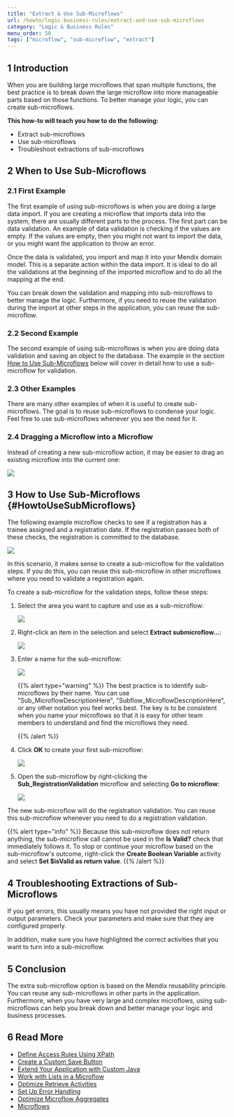 ```yaml
---
title: "Extract & Use Sub-Microflows"
url: /howto/logic-business-rules/extract-and-use-sub-microflows
category: "Logic & Business Rules"
menu_order: 50
tags: ["microflow", "sub-microflow", "extract"]
---
```


## 1 Introduction

When you are building large microflows that span multiple functions, the best practice is to break down the large microflow into more manageable parts based on those functions. To better manage your logic, you can create sub-microflows. 

**This how-to will teach you how to do the following:**

* Extract sub-microflows
* Use sub-microflows
* Troubleshoot extractions of sub-microflows

## 2 When to Use Sub-Microflows

### 2.1 First Example

The first example of using sub-microflows is when you are doing a large data import. If you are creating a microflow that imports data into the system, there are usually different parts to the process. The first part can be data validation. An example of data validation is checking if the values are empty. If the values are empty, then you might not want to import the data, or you might want the application to throw an error.

Once the data is validated, you import and map it into your Mendix domain model. This is a separate action within the data import. It is ideal to do all the validations at the beginning of the imported microflow and to do all the mapping at the end.

You can break down the validation and mapping into sub-microflows to better manage the logic. Furthermore, if you need to reuse the validation during the import at other steps in the application, you can reuse the sub-microflow.

### 2.2 Second Example

The second example of using sub-microflows is when you are doing data validation and saving an object to the database. The example in the section [How to Use Sub-Microflows](#HowtoUseSubMicroflows) below will cover in detail how to use a sub-microflow for validation.

### 2.3 Other Examples

There are many other examples of when it is useful to create sub-microflows. The goal is to reuse sub-microflows to condense your logic. Feel free to use sub-microflows whenever you see the need for it.

### 2.4 Dragging a Microflow into a Microflow

Instead of creating a new sub-microflow action, it may be easier to drag an existing microflow into the current one:

![](/attachments/howto/logic-business-rules/extract-and-use-sub-microflows/18580991.gif)

## 3 How to Use Sub-Microflows {#HowtoUseSubMicroflows}

The following example microflow checks to see if a registration has a trainee assigned and a registration date. If the registration passes both of these checks, the registration is committed to the database.

![](/attachments/howto/logic-business-rules/extract-and-use-sub-microflows/18581021.png)

In this scenario, it makes sense to create a sub-microflow for the validation steps. If you do this, you can reuse this sub-microflow in other microflows where you need to validate a registration again.

To create a sub-microflow for the validation steps, follow these steps:

1. Select the area you want to capture and use as a sub-microflow:

    ![](/attachments/howto/logic-business-rules/extract-and-use-sub-microflows/18581020.png)

2. Right-click an item in the selection and select **Extract submicroflow...**:

    ![](/attachments/howto/logic-business-rules/extract-and-use-sub-microflows/18581018.png)

3.  Enter a name for the sub-microflow:

	![](/attachments/howto/logic-business-rules/extract-and-use-sub-microflows/18581017.png)

	{{% alert type="warning" %}} The best practice is to identify sub-microflows by their name. You can use "Sub_MicroflowDescriptionHere", "Subflow_MicroflowDescriptionHere", or any other notation you feel works best. The key is to be consistent when you name your microflows so that it is easy for other team members to understand and find the microflows they need.

	{{% /alert %}}
4. Click **OK** to create your first sub-microflow:

    ![](/attachments/howto/logic-business-rules/extract-and-use-sub-microflows/18581016.png)

5. Open the sub-microflow by right-clicking the **Sub_RegistrationValidation** microflow and selecting **Go to microflow**:

    ![](/attachments/howto/logic-business-rules/extract-and-use-sub-microflows/18581015.png)

The new sub-microflow will do the registration validation. You can reuse this sub-microflow whenever you need to do a registration validation. 

{{% alert type="info" %}}
Because this sub-microflow does not return anything, the sub-microflow call cannot be used in the **Is Valid?** check that immediately follows it. To stop or continue your microflow based on the sub-microflow's outcome, right-click the **Create Boolean Variable** activity and select **Set $isValid as return value**.
{{% /alert %}}

## 4 Troubleshooting Extractions of Sub-Microflows

If you get errors, this usually means you have not provided the right input or output parameters. Check your parameters and make sure that they are configured properly. 

In addition, make sure you have highlighted the correct activities that you want to turn into a sub-microflow.

## 5 Conclusion

The extra sub-microflow option is based on the Mendix reusability principle. You can reuse any sub-microflows in other parts in the application. Furthermore, when you have very large and complex microflows, using sub-microflows can help you break down and better manage your logic and business processes.

## 6 Read More

* [Define Access Rules Using XPath](define-access-rules-using-xpath)
* [Create a Custom Save Button](create-a-custom-save-button)
* [Extend Your Application with Custom Java](extending-your-application-with-custom-java)
* [Work with Lists in a Microflow](working-with-lists-in-a-microflow)
* [Optimize Retrieve Activities](optimizing-retrieve-activities)
* [Set Up Error Handling](set-up-error-handling)
* [Optimize Microflow Aggregates](optimizing-microflow-aggregates)
* [Microflows](/refguide/microflows)
